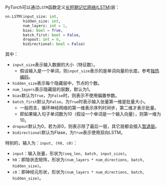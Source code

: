 PyTorch可以通过`LSTM`函数定义[长短期记忆网络(LSTM)](长短期记忆网络(LSTM).md)层：
```python
nn.LSTM(input_size: int, 
		hidden_size: int, 
		num_layers: int = 1,
		bias: bool = True,
		batch_first: bool = False,
		dropout: int = 0,
		bidirectional: bool = False)
```
其中：
- `input_size`表示输入数据的大小（特征数）。
	- 假设输入是一个单词，则`input_size`表示的是单词向量的长度。参考[独热编码](机器学习/PyTorch/基础/独热编码.md)。
- `hidden_size`表示每个隐藏层中，节点的个数。
- `num_layers`表示隐藏层的层数，默认为1。
- `bias`默认为`True`，为`False`时，则表示不使用偏置参数。
- `batch_first`默认为`False`，为`True`时表示输入张量第一维是批量大小。
	- 一般而言，循环神经网络的第一维表示序列时间步，第二维才表示批量。
	- 即如果输入句子单词数为10（假设一个单词是一个输入向量），则第一维为10。
- `dropout`默认为0，若为非0，则表示除了最后一层，其它层都会插入[暂退层](定义暂退层.md)。
- `bidirectional`默认为Flase，为`True`表示使用双向LSTM。

特别的，输入为：`input, (h0, c0)`：
- `input`：输入张量，形状为`(seq_len, batch, input_size)`。
- `h0`：即隐状态矩阵，形状为`(num_layers * num_directions, batch, hidden_size)`。
- `c0`：即神经元形状，形状为`(num_layers * num_directions, batch, hidden_size)`。

